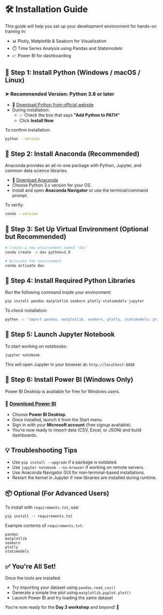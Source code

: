 # 🛠️ Installation Guide

This guide will help you set up your development environment for hands-on training in:

- 📊 Plotly, Matplotlib & Seaborn for Visualization
- ⏱️ Time Series Analysis using Pandas and Statsmodels
- 📈 Power BI for dashboarding


## 📌 Step 1: Install Python (Windows / macOS / Linux)

### ➤ Recommended Version: **Python 3.8 or later**

- 🔗 [Download Python from official website](https://www.python.org/downloads/)
- During installation:
  - ✅ Check the box that says **"Add Python to PATH"**
  - Click **Install Now**

To confirm installation:
```bash
python --version
````

## 📌 Step 2: Install Anaconda (Recommended)

Anaconda provides an all-in-one package with Python, Jupyter, and common data science libraries.

* 🔗 [Download Anaconda](https://www.anaconda.com/products/distribution)
* Choose Python 3.x version for your OS.
* Install and open **Anaconda Navigator** or use the terminal/command prompt.

To verify:

```bash
conda --version
```

## 📌 Step 3: Set Up Virtual Environment (Optional but Recommended)

```bash
# Create a new environment named 'dav'
conda create -n dav python=3.9

# Activate the environment
conda activate dav
```

## 📌 Step 4: Install Required Python Libraries

Run the following command inside your environment:

```bash
pip install pandas matplotlib seaborn plotly statsmodels jupyter
```

To check installation:

```bash
python -c "import pandas, matplotlib, seaborn, plotly, statsmodels; print('All packages installed successfully!')"
```

## 📌 Step 5: Launch Jupyter Notebook

To start working on notebooks:

```bash
jupyter notebook
```

This will open Jupyter in your browser at:
`http://localhost:8888`


## 📌 Step 6: Install Power BI (Windows Only)

Power BI Desktop is available for free for Windows users.

### 🔗 [Download Power BI](https://powerbi.microsoft.com/en-us/downloads/)

* Choose **Power BI Desktop**.
* Once installed, launch it from the Start menu.
* Sign in with your **Microsoft account** (free signup available).
* You’re now ready to import data (CSV, Excel, or JSON) and build dashboards.


## 💡 Troubleshooting Tips

* Use `pip install --upgrade` if a package is outdated.
* Use `jupyter notebook --no-browser` if working on remote servers.
* Use Anaconda Navigator GUI for non-terminal-based installations.
* Restart the kernel in Jupyter if new libraries are installed during runtime.


## 📦 Optional (For Advanced Users)

To install with `requirements.txt`, use:

```bash
pip install -r requirements.txt
```

Example contents of `requirements.txt`:

```
pandas
matplotlib
seaborn
plotly
statsmodels
```

## ✅ You're All Set!

Once the tools are installed:

* Try importing your dataset using `pandas.read_csv()`
* Generate a simple line plot using `matplotlib.pyplot.plot()`
* Launch Power BI and try loading the same dataset

You’re now ready for the **Day 3 workshop** and beyond! 🚀

